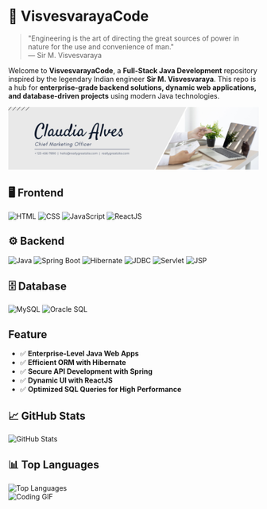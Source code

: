 <!DOCTYPE html>
<html lang="en">
<head>
    <meta charset="UTF-8">
    <meta name="viewport" content="width=device-width, initial-scale=1.0">
  

</head>
<body>
    <div class="container">
        <h1>🚀 VisvesvarayaCode</h1>
        <blockquote>
            <p>"Engineering is the art of directing the great sources of power in nature for the use and convenience of man."<br>
            — Sir M. Visvesvaraya</p>
        </blockquote>
        <p>Welcome to <strong>VisvesvarayaCode</strong>, a <strong>Full-Stack Java Development</strong> repository inspired by the legendary Indian engineer <strong>Sir M. Visvesvaraya</strong>. This repo is a hub for <strong>enterprise-grade backend solutions, dynamic web applications, and database-driven projects</strong> using modern Java technologies.</p>
        <img src="https://github.com/VisvesvarayaCode/VisvesvarayaCode/blob/main/cover.png" alt="Cover Image">
         <h2>🖥️ Frontend</h2>
          <img class="badge" src="https://img.shields.io/badge/-HTML5-E34F26?style=for-the-badge&logo=html5&logoColor=white" alt="HTML">
            <img class="badge" src="https://img.shields.io/badge/-CSS3-1572B6?style=for-the-badge&logo=css3" alt="CSS">
            <img class="badge" src="https://img.shields.io/badge/-JavaScript-F7DF1E?style=for-the-badge&logo=javascript&logoColor=black" alt="JavaScript">
            <img class="badge" src="https://img.shields.io/badge/-React-61DAFB?style=for-the-badge&logo=react&logoColor=black" alt="ReactJS">
        <div class="section">
            <h2>⚙️ Backend</h2>
            <img class="badge" src="https://img.shields.io/badge/-Java-007396?style=for-the-badge&logo=java" alt="Java">
            <img class="badge" src="https://img.shields.io/badge/-Spring%20Boot-6DB43F?style=for-the-badge&logo=spring" alt="Spring Boot">
            <img class="badge" src="https://img.shields.io/badge/-Hibernate-59666C?style=for-the-badge&logo=hibernate" alt="Hibernate">
            <img class="badge" src="https://img.shields.io/badge/-JDBC-003366?style=for-the-badge&logo=oracle" alt="JDBC">
            <img class="badge" src="https://img.shields.io/badge/-Servlet-FF7800?style=for-the-badge" alt="Servlet">
            <img class="badge" src="https://img.shields.io/badge/-JSP-007396?style=for-the-badge" alt="JSP">
        </div>
            <h2>🗄️ Database</h2>
            <img class="badge" src="https://img.shields.io/badge/-MySQL-4479A1?style=for-the-badge&logo=mysql&logoColor=white" alt="MySQL">
            <img class="badge" src="https://img.shields.io/badge/-OracleSQL-F80000?style=for-the-badge&logo=oracle" alt="Oracle SQL">
        <h2>Feature</h2>
            <ul>
                <li>✅ <strong>Enterprise-Level Java Web Apps</strong></li>
                <li>✅ <strong>Efficient ORM with Hibernate</strong></li>
                <li>✅ <strong>Secure API Development with Spring</strong></li>
                <li>✅ <strong>Dynamic UI with ReactJS</strong></li>
                <li>✅ <strong>Optimized SQL Queries for High Performance</strong></li>
            </ul>
        <div class="section">
            <h2>📈 GitHub Stats</h2>
            <img src="https://github-readme-stats.vercel.app/api?username=VisvesvarayaCode&show_icons=true&theme=tokyonight" alt="GitHub Stats">
        </div>
        <div class="section">
            <h2>📊 Top Languages</h2>
            <img src="https://github-readme-stats.vercel.app/api/top-langs/?username=VisvesvarayaCode&layout=compact&theme=tokyonight" alt="Top Languages">
        </div>
            <img src="https://media.giphy.com/media/M9gbBd9nbDrOTu1Mqx/giphy.gif" alt="Coding GIF">
    </div>
</body>
</html>
